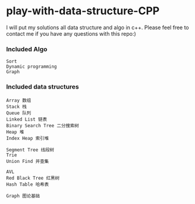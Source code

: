 # play-with-data-structure-CPP


I will put my solutions all data structure and algo in c++.
Please feel free to contact me if you have any questions with this repo:)


### Included Algo

    Sort
    Dynamic programming
    Graph 

### Included data structures

    Array 数组
    Stack 栈
    Queue 队列
    Linked List 链表
    Binary Search Tree 二分搜索树
    Heap 堆
    Index Heap 索引堆
    
    Segment Tree 线段树
    Trie
    Union Find 并查集
    
    AVL
    Red Black Tree 红黑树
    Hash Table 哈希表
    
    Graph 图论基础
